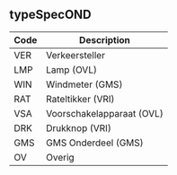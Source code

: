 ## typeSpecOND				
				
|	Code	|	Description	|
|	---	|	---	|
|	VER	|	Verkeersteller	|
|	LMP	|	Lamp (OVL)	|
|	WIN	|	Windmeter (GMS)	|
|	RAT	|	Rateltikker (VRI)	|
|	VSA	|	Voorschakelapparaat (OVL)	|
|	DRK	|	Drukknop (VRI)	|
|	GMS	|	GMS Onderdeel (GMS)	|
|	OV	|	Overig	|
